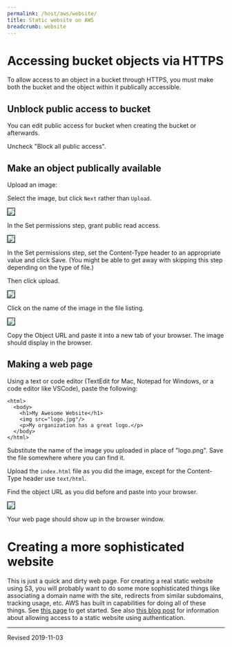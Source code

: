 ```yaml
---
permalink: /host/aws/website/
title: Static website on AWS
breadcrumb: website
---
```


# Accessing bucket objects via HTTPS

To allow access to an object in a bucket through HTTPS, you must make both the bucket and the object within it publically accessible.

## Unblock public access to bucket

You can edit public access for bucket when creating the bucket or afterwards.

Uncheck "Block all public access".

## Make an object publically available

Upload an image:

Select the image, but click `Next` rather than `Upload`.

<img src="../images/grant-access.png" style="border:1px solid black">

In the Set permissions step, grant public read access.

<img src="../images/set-properties.png" style="border:1px solid black">

In the Set permissions step, set the Content-Type header to an appropriate value and click Save. (You might be able to get away with skipping this step depending on the type of file.)

Then click upload.

<img src="../images/image-listing.png" style="border:1px solid black">

Click on the name of the image in the file listing.

<img src="../images/object-url.png" style="border:1px solid black">

Copy the Object URL and paste it into a new tab of your browser.  The image should display in the browser.

## Making a web page

Using a text or code editor (TextEdit for Mac, Notepad for Windows, or a code editor like VSCode), paste the following:

```
<html>
  <body>
    <h1>My Awesome Website</h1>
    <img src="logo.jpg"/>
    <p>My organization has a great logo.</p>
  </body>
</html>
```

Substitute the name of the image you uploaded in place of "logo.png". Save the file somewhere where you can find it.

Upload the `index.html` file as you did the image, except for the Content-Type header use `text/html`.

Find the object URL as you did before and paste into your browser.

<img src="../images/web-page.png" style="border:1px solid black">

Your web page should show up in the browser window.

# Creating a more sophisticated website

This is just a quick and dirty web page.  For creating a real static website using S3, you will probably want to do some more sophisticated things like associating a domain name with the site, redirects from similar subdomains, tracking usage, etc.  AWS has built in capabilities for doing all of these things.  See [this page](https://docs.aws.amazon.com/AmazonS3/latest/dev/WebsiteHosting.html) to get started.  See also [this blog post](https://douglasduhaime.com/posts/s3-lambda-auth.html) for information about allowing access to a static website using authentication.

----
Revised 2019-11-03
